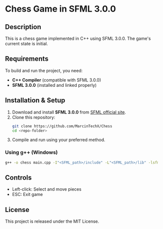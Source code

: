 # Chess Game in SFML 3.0.0

## Description
This is a chess game implemented in C++ using SFML 3.0.0.
The game's current state is initial.

## Requirements
To build and run the project, you need:
- **C++ Compiler** (compatible with SFML 3.0.0)
- **SFML 3.0.0** (installed and linked properly)

## Installation & Setup
1. Download and install **SFML 3.0.0** from [SFML official site](https://www.sfml-dev.org/).
2. Clone this repository:
   ```sh
   git clone https://github.com/MarcinTechX/Chess
   cd <repo-folder>
   ```
3. Compile and run using your preferred method.

### Using g++ (Windows)
```sh
g++ -o chess main.cpp -I"<SFML_path>/include" -L"<SFML_path>/lib" -lsfml-graphics -lsfml-window -lsfml-system
```

## Controls
- Left-click: Select and move pieces
- ESC: Exit game

## License
This project is released under the MIT License.

